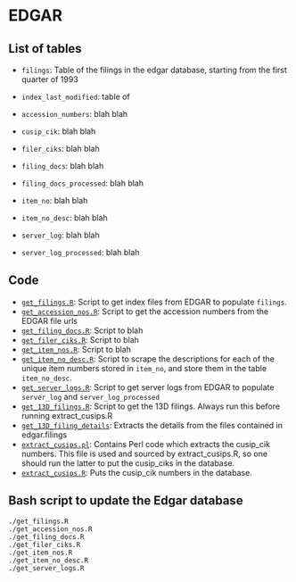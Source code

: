 # EDGAR

## List of tables

- `filings`: Table of the filings in the edgar database, starting from the first quarter of 1993
- `index_last_modified`: table of 

- `accession_numbers`: blah blah
- `cusip_cik`: blah blah
- `filer_ciks`: blah blah
- `filing_docs`: blah blah
- `filing_docs_processed`: blah blah

- `item_no`: blah blah
- `item_no_desc`: blah blah
- `server_log`: blah blah
- `server_log_processed`: blah blah

## Code

- [`get_filings.R`](https://github.com/iangow-public/edgar/blob/master/get_filings.R): Script to get index files from EDGAR to populate `filings`.
- [`get_accession_nos.R`](https://github.com/iangow-public/edgar/blob/master/get_accession_nos.R): Script to get the accession numbers from the EDGAR file urls
- [`get_filing_docs.R`](https://github.com/iangow-public/edgar/blob/master/get_filing_docs.R): Script to blah 
- [`get_filer_ciks.R`](https://github.com/iangow-public/edgar/blob/master/get_filer_ciks.R): Script to blah
- [`get_item_nos.R`](https://github.com/iangow-public/edgar/blob/master/get_item_nos.R): Script to blah
- [`get_item_no_desc.R`](https://github.com/iangow-public/edgar/blob/master/get_item_no_desc.R): Script to scrape the descriptions for each of the unique item numbers stored in `item_no`, and store them in the table `item_no_desc`.
- [`get_server_logs.R`](https://github.com/iangow-public/edgar/blob/master/server_logs/get_server_logs.R): Script to get server logs from EDGAR to populate `server_log` and `server_log_processed`
- [`get_13D_filings.R`](https://github.com/iangow-public/edgar/blob/master/get_13D_filings.R): Script to get the 13D filings. Always run this before running extract_cusips.R
- [`get_13D_filing_details`](https://github.com/iangow-public/edgar/blob/master/get_13D_filing_details.R): Extracts the details from the files contained in edgar.filings
- [`extract_cusips.pl`](https://github.com/iangow-public/edgar/blob/master/extract_cusips.pl): Contains Perl code which extracts the cusip_cik numbers. This file is used and sourced by extract_cusips.R, so one should run the latter to put the cusip_ciks in the database.
- [`extract_cusips.R`](https://github.com/iangow-public/edgar/blob/master/extract_cusips.R): Puts the cusip_cik numbers in the database.

## Bash script to update the Edgar database

```
./get_filings.R
./get_accession_nos.R
./get_filing_docs.R 
./get_filer_ciks.R 
./get_item_nos.R 
./get_item_no_desc.R 
./get_server_logs.R 

```

